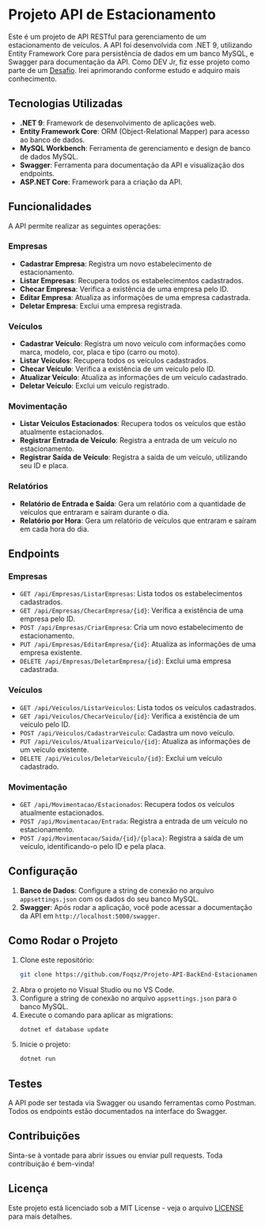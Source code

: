 # Projeto API de Estacionamento

Este é um projeto de API RESTful para gerenciamento de um estacionamento de veículos. A API foi desenvolvida com .NET 9, utilizando Entity Framework Core para persistência de dados em um banco MySQL, e Swagger para documentação da API.
Como DEV Jr, fiz esse projeto como parte de um [Desafio](https://github.com/fcamarasantos/backend-test-dotnet). Irei aprimorando conforme estudo e adquiro mais conhecimento.

## Tecnologias Utilizadas

- **.NET 9**: Framework de desenvolvimento de aplicações web.
- **Entity Framework Core**: ORM (Object-Relational Mapper) para acesso ao banco de dados.
- **MySQL Workbench**: Ferramenta de gerenciamento e design de banco de dados MySQL.
- **Swagger**: Ferramenta para documentação da API e visualização dos endpoints.
- **ASP.NET Core**: Framework para a criação da API.

## Funcionalidades

A API permite realizar as seguintes operações:

### Empresas
- **Cadastrar Empresa**: Registra um novo estabelecimento de estacionamento.
- **Listar Empresas**: Recupera todos os estabelecimentos cadastrados.
- **Checar Empresa**: Verifica a existência de uma empresa pelo ID.
- **Editar Empresa**: Atualiza as informações de uma empresa cadastrada.
- **Deletar Empresa**: Exclui uma empresa registrada.

### Veículos
- **Cadastrar Veículo**: Registra um novo veículo com informações como marca, modelo, cor, placa e tipo (carro ou moto).
- **Listar Veículos**: Recupera todos os veículos cadastrados.
- **Checar Veículo**: Verifica a existência de um veículo pelo ID.
- **Atualizar Veículo**: Atualiza as informações de um veículo cadastrado.
- **Deletar Veículo**: Exclui um veículo registrado.

### Movimentação
- **Listar Veículos Estacionados**: Recupera todos os veículos que estão atualmente estacionados.
- **Registrar Entrada de Veículo**: Registra a entrada de um veículo no estacionamento.
- **Registrar Saída de Veículo**: Registra a saída de um veículo, utilizando seu ID e placa.

### Relatórios
- **Relatório de Entrada e Saída**: Gera um relatório com a quantidade de veículos que entraram e saíram durante o dia.
- **Relatório por Hora**: Gera um relatório de veículos que entraram e saíram em cada hora do dia.

## Endpoints

### Empresas
- `GET /api/Empresas/ListarEmpresas`: Lista todos os estabelecimentos cadastrados.
- `GET /api/Empresas/ChecarEmpresa/{id}`: Verifica a existência de uma empresa pelo ID.
- `POST /api/Empresas/CriarEmpresa`: Cria um novo estabelecimento de estacionamento.
- `PUT /api/Empresas/EditarEmpresa/{id}`: Atualiza as informações de uma empresa existente.
- `DELETE /api/Empresas/DeletarEmpresa/{id}`: Exclui uma empresa cadastrada.

### Veículos
- `GET /api/Veiculos/ListarVeiculos`: Lista todos os veículos cadastrados.
- `GET /api/Veiculos/ChecarVeiculo/{id}`: Verifica a existência de um veículo pelo ID.
- `POST /api/Veiculos/CadastrarVeiculo`: Cadastra um novo veículo.
- `PUT /api/Veiculos/AtualizarVeiculo/{id}`: Atualiza as informações de um veículo existente.
- `DELETE /api/Veiculos/DeletarVeiculo/{id}`: Exclui um veículo cadastrado.

### Movimentação
- `GET /api/Movimentacao/Estacionados`: Recupera todos os veículos atualmente estacionados.
- `POST /api/Movimentacao/Entrada`: Registra a entrada de um veículo no estacionamento.
- `POST /api/Movimentacao/Saida/{id}/{placa}`: Registra a saída de um veículo, identificando-o pelo ID e pela placa.

## Configuração

1. **Banco de Dados**: Configure a string de conexão no arquivo `appsettings.json` com os dados do seu banco MySQL.
2. **Swagger**: Após rodar a aplicação, você pode acessar a documentação da API em `http://localhost:5000/swagger`.

## Como Rodar o Projeto

1. Clone este repositório:
    ```bash
    git clone https://github.com/Foqsz/Projeto-API-BackEnd-Estacionamento.git
    ```
2. Abra o projeto no Visual Studio ou no VS Code.
3. Configure a string de conexão no arquivo `appsettings.json` para o banco MySQL.
4. Execute o comando para aplicar as migrations:
    ```bash
    dotnet ef database update
    ```
5. Inicie o projeto:
    ```bash
    dotnet run
    ```

## Testes

A API pode ser testada via Swagger ou usando ferramentas como Postman. Todos os endpoints estão documentados na interface do Swagger.

## Contribuições

Sinta-se à vontade para abrir issues ou enviar pull requests. Toda contribuição é bem-vinda!

## Licença

Este projeto está licenciado sob a MIT License - veja o arquivo [LICENSE](LICENSE) para mais detalhes.
